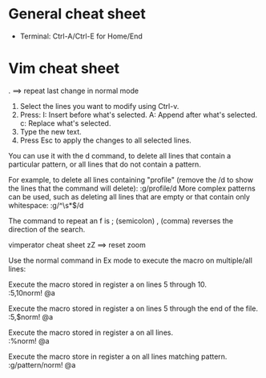 # General cheat sheet
* Terminal: Ctrl-A/Ctrl-E for Home/End

# Vim cheat sheet

. ==> repeat last change in normal mode

1. Select the lines you want to modify using Ctrl-v.
2. Press:
    I: Insert before what's selected.
    A: Append after what's selected.
    c: Replace what's selected.
3. Type the new text.
4. Press Esc to apply the changes to all selected lines.

You can use it with the d command, to delete all lines that contain a particular pattern, or all lines that do not contain a pattern. 

For example, to delete all lines containing "profile" (remove the /d to show the lines that the command will delete):
:g/profile/d
More complex patterns can be used, such as deleting all lines that are empty or that contain only whitespace:
:g/^\s*$/d


The command to repeat an f is ; (semicolon)
, (comma) reverses the direction of the search.

vimperator cheat sheet
zZ ==> reset zoom
	

Use the normal command in Ex mode to execute the macro on multiple/all lines:

Execute the macro stored in register a on lines 5 through 10.<br>
:5,10norm! @a

Execute the macro stored in register a on lines 5 through the end of the file.<br>
:5,$norm! @a

Execute the macro stored in register a on all lines.<br>
:%norm! @a

Execute the macro store in register a on all lines matching pattern.<br>
:g/pattern/norm! @a

